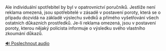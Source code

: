 
Ale individuální spotřebitel by byl v opatrovnictví poručníků. Jestliže není reklama omezená, jsou spotřebitelé v zásadě v postavení poroty, která se o případu dozvídá na základě výslechu svědků a přímého vyšetřování všech ostatních důkazních prostředků. Je-li reklama omezená, jsou v postavení poroty, kterou nějaký policista informuje o výsledku svého vlastního zkoumání důkazů.

[🔊 Poslechnout audio](/data/7-paragraphs/audio/chapter_62/para_003-Ale-individuln-spotebitel-by-byl-v-opatrovnictv.mp3)
